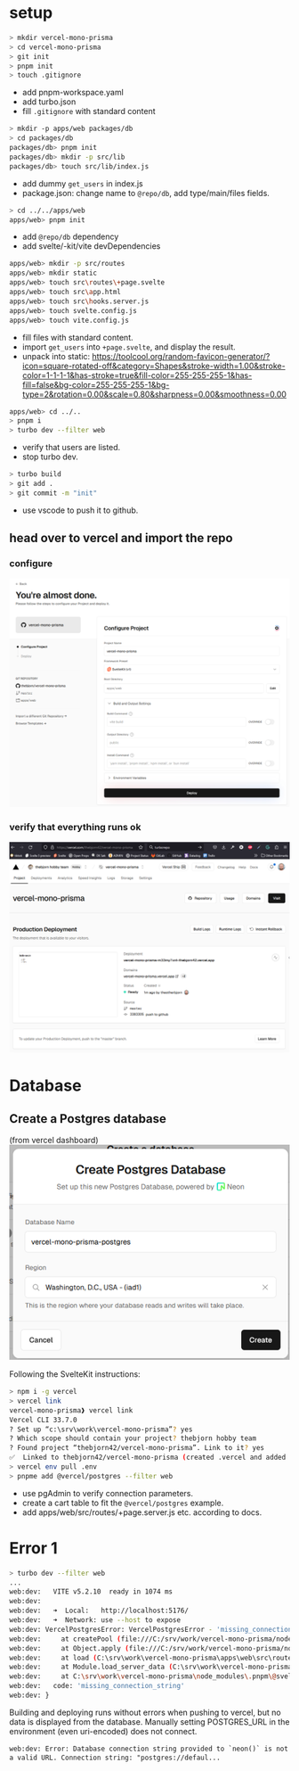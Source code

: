 # setup

```bash
> mkdir vercel-mono-prisma
> cd vercel-mono-prisma
> git init
> pnpm init
> touch .gitignore
```

- add pnpm-workspace.yaml
- add turbo.json
- fill `.gitignore` with standard content

```bash
> mkdir -p apps/web packages/db
> cd packages/db
packages/db> pnpm init
packages/db> mkdir -p src/lib
packages/db> touch src/lib/index.js
```

- add dummy `get_users` in index.js
- package.json: change name to `@repo/db`, add type/main/files fields.

```bash
> cd ../../apps/web
apps/web> pnpm init
```

- add `@repo/db` dependency
- add svelte/-kit/vite devDependencies

```bash
apps/web> mkdir -p src/routes
apps/web> mkdir static
apps/web> touch src\routes\+page.svelte
apps/web> touch src\app.html
apps/web> touch src\hooks.server.js
apps/web> touch svelte.config.js
apps/web> touch vite.config.js
```

- fill files with standard content.
- import `get_users` into `+page.svelte`, and display the result.
- unpack into static: https://toolcool.org/random-favicon-generator/?icon=square-rotated-off&category=Shapes&stroke-width=1.00&stroke-color=1-1-1-1&has-stroke=true&fill-color=255-255-255-1&has-fill=false&bg-color=255-255-255-1&bg-type=2&rotation=0.00&scale=0.80&sharpness=0.00&smoothness=0.00

```bash
apps/web> cd ../..
> pnpm i
> turbo dev --filter web
```

- verify that users are listed.
- stop turbo dev.

```bash
> turbo build
> git add .
> git commit -m "init"
```

- use vscode to push it to github.

## head over to vercel and import the repo

### configure
![alt text](image.png)

### verify that everything runs ok
![alt text](image-1.png)


# Database
## Create a Postgres database
(from vercel dashboard)
![alt text](image-2.png)

Following the SvelteKit instructions:
```bash
> npm i -g vercel
> vercel link
vercel-mono-prisma❱ vercel link
Vercel CLI 33.7.0
? Set up “c:\srv\work\vercel-mono-prisma”? yes
? Which scope should contain your project? thebjorn hobby team
? Found project “thebjorn42/vercel-mono-prisma”. Link to it? yes
✅  Linked to thebjorn42/vercel-mono-prisma (created .vercel and added it to .gitignore)
> vercel env pull .env
> pnpme add @vercel/postgres --filter web
```

- use pgAdmin to verify connection parameters.
- create a cart table to fit the `@vercel/postgres` example.
- add apps/web/src/routes/+page.server.js etc. according to docs.

# Error 1
```bash
> turbo dev --filter web
...
web:dev:   VITE v5.2.10  ready in 1074 ms
web:dev:
web:dev:   ➜  Local:   http://localhost:5176/
web:dev:   ➜  Network: use --host to expose
web:dev: VercelPostgresError: VercelPostgresError - 'missing_connection_string': You did not supply a 'connectionString' and no 'POSTGRES_URL' env var was found.
web:dev:     at createPool (file:///C:/srv/work/vercel-mono-prisma/node_modules/.pnpm/@vercel+postgres@0.8.0/node_modules/@vercel/postgres/dist/chunk-WDBQYBZQ.js:161:11)
web:dev:     at Object.apply (file:///C:/srv/work/vercel-mono-prisma/node_modules/.pnpm/@vercel+postgres@0.8.0/node_modules/@vercel/postgres/dist/chunk-WDBQYBZQ.js:215:16)
web:dev:     at load (C:\srv\work\vercel-mono-prisma\apps\web\src\routes\+page.server.js:5:20)
web:dev:     at Module.load_server_data (C:\srv\work\vercel-mono-prisma\node_modules\.pnpm\@sveltejs+kit@2.5.7_@sveltejs+vite-plugin-svelte@3.1.0_svelte@5.0.0-next.120_vite@5.2.10_@typ_bs34xdsk7mkkgs2ku7c2vw6ru4\node_modules\@sveltejs\kit\src\runtime\server\page\load_data.js:61:41)
web:dev:     at C:\srv\work\vercel-mono-prisma\node_modules\.pnpm\@sveltejs+kit@2.5.7_@sveltejs+vite-plugin-svelte@3.1.0_svelte@5.0.0-next.120_vite@5.2.10_@typ_bs34xdsk7mkkgs2ku7c2vw6ru4\node_modules\@sveltejs\kit\src\runtime\server\page\index.js:140:19 {
web:dev:   code: 'missing_connection_string'
web:dev: }
```

Building and deploying runs without errors when pushing to vercel, but no data is displayed from the database.
Manually setting POSTGRES_URL in the environment (even uri-encoded) does not connect.
```
web:dev: Error: Database connection string provided to `neon()` is not a valid URL. Connection string: "postgres://defaul...
```
